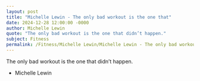 ```yaml
---
layout: post
title: "Michelle Lewin - The only bad workout is the one that"
date: 2024-12-28 12:00:00 -0000
author: Michelle Lewin
quote: "The only bad workout is the one that didn’t happen."
subject: Fitness
permalink: /Fitness/Michelle Lewin/Michelle Lewin - The only bad workout is the one that
---
```


The only bad workout is the one that didn’t happen.

- Michelle Lewin
